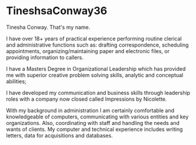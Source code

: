 # TineshsaConway36
Tinesha Conway.  That's my name.

I have over 18+ years of practical experience performing routine clerical and administrative functions such as: drafting correspondence, scheduling appointments, organizing/maintaining paper and electronic files, or providing information to callers.

I have a Masters Degree in Organizational Leadership which has provided me with superior creative problem solving skills, analytic and conceptual abilities;

I have developed my communication and business skills through leadership roles with a company now closed called Impressions by Nicolette.

With my background in administration I am certainly comfortable and knowledgeable of computers, communicating with various entities and key organizations. Also, coordinating with staff and handling the needs and wants of clients. My computer and technical experience includes writing letters, data for acquisitions and databases. 
